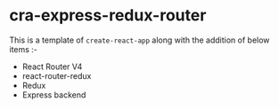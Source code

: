 # cra-express-redux-router

This is a template of `create-react-app` along with the addition of below items :-

  - React Router V4
  - react-router-redux
  - Redux
  - Express backend
